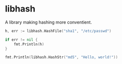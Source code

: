 # libhash

A library making hashing more conventient. 

```go
h, err := libhash.HashFile("sha1", "/etc/passwd")

if err != nil {
	fmt.Println(h)
}

fmt.Println(libhash.HashStr("md5", "Hello, world!"))
```
